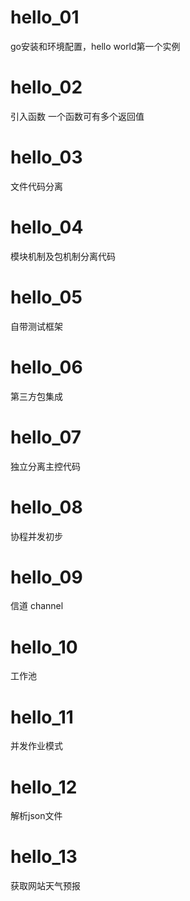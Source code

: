hello_01
========
go安装和环境配置，hello world第一个实例

hello_02
========
引入函数
一个函数可有多个返回值

hello_03
========
文件代码分离

hello_04
========
模块机制及包机制分离代码

hello_05
========
自带测试框架

hello_06
========
第三方包集成

hello_07
========
独立分离主控代码

hello_08
========
协程并发初步

hello_09
========
信道 channel

hello_10
========
工作池

hello_11
========
并发作业模式

hello_12
========
解析json文件

hello_13
========
获取网站天气预报